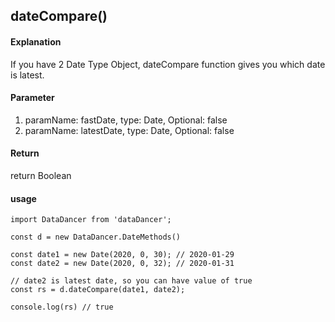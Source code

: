 ## dateCompare()

#### Explanation

If you have 2 Date Type Object, dateCompare function gives you 
which date is latest.

#### Parameter

1. paramName: fastDate, type: Date, Optional: false
2. paramName: latestDate, type: Date, Optional: false

#### Return

return Boolean

#### usage

```
import DataDancer from 'dataDancer';

const d = new DataDancer.DateMethods()

const date1 = new Date(2020, 0, 30); // 2020-01-29
const date2 = new Date(2020, 0, 32); // 2020-01-31

// date2 is latest date, so you can have value of true
const rs = d.dateCompare(date1, date2);

console.log(rs) // true
```
